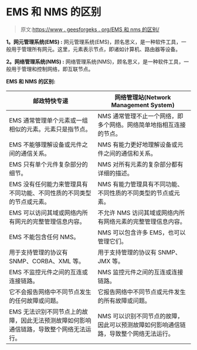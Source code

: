 # EMS 和 NMS 的区别

> 原文:[https://www . geesforgeks . org/EMS 和 nms 的区别/](https://www.geeksforgeeks.org/difference-between-ems-and-nms/)

**1。网元管理系统(EMS) :**
网元管理系统(EMS)，顾名思义，是一种软件工具，一般用于管理所有网元。这里，元素表示节点，即诸如计算机、路由器等设备。

**2。网络管理系统(NMS) :**
网络管理系统(NMS)，顾名思义，是一种软件工具，一般用于管理和控制网络，即互联节点。

**EMS 和 NMS 的区别:**

<center>

| 邮政特快专递 | 网络管理站(Network Management System) |
| --- | --- |
| EMS 通常管理单个元素或一组相似的元素。元素只是指节点。 | NMS 通常管理不止一个网络，即多个网络。网络简单地指相互连接的节点。 |
| EMS 不能够理解设备或元件之间的通信关系。 | NMS 有能力更好地理解设备或元件之间的通信和关系。 |
| EMS 只有单个元件复杂部分的细节。 | NMS 对所有元素的复杂部分都有详细的描述。 |
| EMS 没有任何能力来管理具有不同功能、不同性质的不同类型的节点或元素。 | NMS 有能力管理具有不同功能、不同性质的不同类型的节点或元素。 |
| EMS 可以访问其域或网络内所有网元的完整管理信息内容。 | 不允许 NMS 访问其域或网络内所有网络元素的完整管理信息内容。 |
| EMS 不能包含任何 NMS。 | NMS 可以包含许多 EMS，也可以管理它们。 |
| 用于支持管理的协议有 SNMP、CORBA、XML 等。 | 用于支持管理的协议有 SNMP、JMX 等。 |
| EMS 不监控元件之间的互连或连接链路。 | NMS 监控元件之间的互连或连接链路。 |
| 它不会报告网络中不同节点发生的任何故障或问题。 | 它报告网络中不同节点或元件发生的所有故障或问题。 |
| EMS 无法识别不同节点上的故障，因此无法预测故障如何影响通信链路，导致整个网络无法运行。 | NMS 可以识别不同节点的故障，因此可以预测故障如何影响通信链路，导致整个网络无法运行。 |

</center>